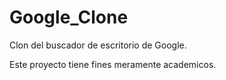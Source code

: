 # Google_Clone
Clon del buscador de escritorio de Google.

Este proyecto tiene fines meramente academicos.
